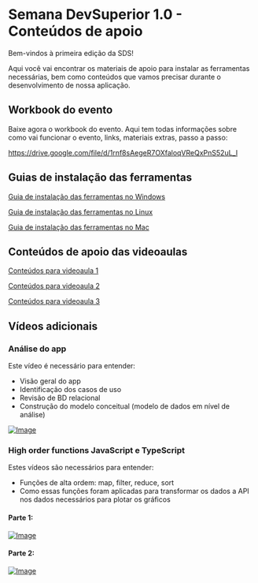 # Semana DevSuperior 1.0 - Conteúdos de apoio

Bem-vindos à primeira edição da SDS!

Aqui você vai encontrar os materiais de apoio para instalar as ferramentas necessárias, bem como conteúdos que vamos precisar durante o desenvolvimento de nossa aplicação.

## Workbook do evento

Baixe agora o workbook do evento. Aqui tem todas informações sobre como vai funcionar o evento, links, materiais extras, passo a passo:

https://drive.google.com/file/d/1rnf8sAegeR7OXfaloqVReQxPnS52uL_l

## Guias de instalação das ferramentas

[Guia de instalação das ferramentas no Windows](https://github.com/devsuperior/sds1/tree/master/ferramentas/windows)

[Guia de instalação das ferramentas no Linux](https://github.com/devsuperior/sds1/tree/master/ferramentas/linux)

[Guia de instalação das ferramentas no Mac](https://github.com/devsuperior/sds1/tree/master/ferramentas/mac)

## Conteúdos de apoio das videoaulas

[Conteúdos para videoaula 1](https://github.com/devsuperior/sds1/tree/master/videoaula1)

[Conteúdos para videoaula 2](https://github.com/devsuperior/sds1/tree/master/videoaula2)

[Conteúdos para videoaula 3](https://github.com/devsuperior/sds1/tree/master/videoaula3)

## Vídeos adicionais

### Análise do app

Este vídeo é necessário para entender:
- Visão geral do app
- Identificação dos casos de uso
- Revisão de BD relacional
- Construção do modelo conceitual (modelo de dados em nível de análise)

[![Image](https://img.youtube.com/vi/PfYifUFmXk8/mqdefault.jpg "Vídeo no Youtube")](https://youtu.be/PfYifUFmXk8)

### High order functions JavaScript e TypeScript

Estes vídeos são necessários para entender:
- Funções de alta ordem: map, filter, reduce, sort
- Como essas funções foram aplicadas para transformar os dados a API nos dados necessários para plotar os gráficos

#### Parte 1:
[![Image](https://img.youtube.com/vi/ZYPQmfcZGxg/mqdefault.jpg "Vídeo no Youtube")](https://youtu.be/ZYPQmfcZGxg)

#### Parte 2:
[![Image](https://img.youtube.com/vi/IL9UfTcCXL4/mqdefault.jpg "Vídeo no Youtube")](https://youtu.be/IL9UfTcCXL4)



